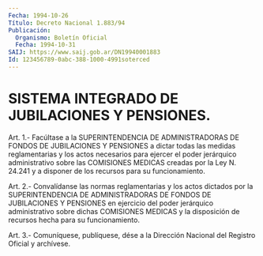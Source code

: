 ```yaml
---
Fecha: 1994-10-26
Título: Decreto Nacional 1.883/94
Publicación:
  Organismo: Boletín Oficial
  Fecha: 1994-10-31
SAIJ: https://www.saij.gob.ar/DN19940001883
Id: 123456789-0abc-388-1000-4991soterced
---
```

# SISTEMA INTEGRADO DE JUBILACIONES Y PENSIONES.

<a id="1"></a>
Art. 1.- Facúltase a la SUPERINTENDENCIA DE ADMINISTRADORAS DE FONDOS  DE  JUBILACIONES  Y  PENSIONES  a  dictar todas las medidas reglamentarias  y  los  actos  necesarios  para  ejercer  el  poder jerárquico administrativo sobre las COMISIONES MEDICAS  creadas por la Ley N. 24.241 y a disponer de los recursos para su funcionamiento.

<a id="2"></a>
Art.  2.-  Convalídanse  las normas reglamentarias y los actos dictados por la SUPERINTENDENCIA  DE  ADMINISTRADORAS  DE FONDOS DE JUBILACIONES    Y  PENSIONES  en  ejercicio  del  poder  jerárquico administrativo sobre  dichas COMISIONES MEDICAS y la disposición de recursos hecha para su funcionamiento.

<a id="3"></a>
Art. 3.- Comuníquese, publíquese, dése a la Dirección Nacional del Registro Oficial y archívese.